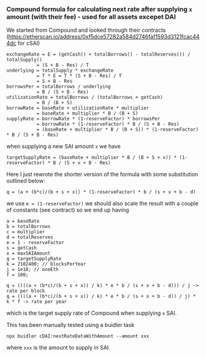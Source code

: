 ### Compound formula for calculating next rate after supplying `x` amount (with their fee) - used for all assets excepet DAI
We started from Compound and looked through their contracts (https://etherscan.io/address/0xf5dce57282a584d2746faf1593d3121fcac444dc for cSAI)

```
exchangeRate = E = (getCash() + totalBorrows() - totalReserves()) / totalSupply()
           = (S + B - Res) / T
underlying = totalSupply * exchangeRate
           = T * E = T * (S + B - Res) / T
           = S + B - Res
borrowsPer = totalBorrows / underlying
           = B / (S + B - Res)
utilizationRate = totalBorrows / (totalBorrows + getCash)
           = B / (B + S)
borrowRate = baseRate + utilizationRate * multiplier
           = baseRate + multiplier * B / (B + S)
supplyRate = borrowRate * (1-reserveFactor) * borrowsPer
           = borrowRate * (1-reserveFactor) * B / (S + B - Res)
           = (baseRate + multiplier * B / (B + S)) * (1-reserveFactor) * B / (S + B - Res)
```
when supplying a new SAI amount `x` we have

```
targetSupplyRate = (baseRate + multiplier * B / (B + S + x)) * (1-reserveFactor) * B / (S + x + B - Res)
```

Here I just rewrote the shorter version of the formula with some substitution outlined below:
```
q = (a + (b*c)/(b + s + x)) * (1-reserveFactor) * b / (s + x + b - d)
```
we use `e = (1-reserveFactor)`
we should also scale the result with a couple of constants (see contract)
so we end up having
```
a = baseRate
b = totalBorrows
c = multiplier
d = totalReserves
e = 1 - reserveFactor
s = getCash
x = maxSAIAmount
q = targetSupplyRate
k = 2102400; // blocksPerYear
j = 1e18; // oneEth
f = 100;

q = ((((a + (b*c)/(b + s + x)) / k) * e * b / (s + x + b - d))) / j -> rate per block
q = ((((a + (b*c)/(b + s + x)) / k) * e * b / (s + x + b - d)) / j) * k * f -> rate per year
```
which is the target supply rate of Compound when supplying `x` SAI.

This has been manually tested using a buidler task
```
npx buidler cDAI:nextRateDataWithAmount --amount xxx
```
where `xxx` is the amount to supply in SAI.

